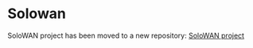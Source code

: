 # Solowan
SoloWAN project has been moved to a new repository: [SoloWAN project](https://github.com/solowan/solowan) 
